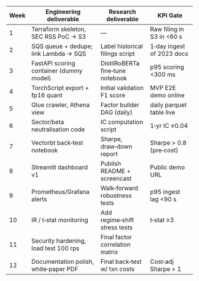 | Week | Engineering deliverable | Research deliverable | KPI Gate |
|------|------------------------|----------------------|----------|
| 1 | Terraform skeleton, SEC RSS PoC → S3 | — | Raw filing in S3 in \<60 s |
| 2 | SQS queue + dedupe; link Lambda → SQS | Label historical filings script | 1‑day ingest of 2023 docs |
| 3 | FastAPI scoring container (dummy model) | DistilRoBERTa fine‑tune notebook | p95 scoring \<300 ms |
| 4 | TorchScript export + fp16 quant | Initial validation F1 score | MVP E2E demo online |
| 5 | Glue crawler, Athena view | Factor builder DAG (daily) | daily parquet table live |
| 6 | Sector/beta neutralisation code | IC computation script | 1‑yr IC ≥0.04 |
| 7 | Vectorbt back‑test notebook | Sharpe, draw‑down report | Sharpe > 0.8 (pre‑cost) |
| 8 | Streamlit dashboard v1 | Publish README + screencast | Public demo URL |
| 9 | Prometheus/Grafana alerts | Walk‑forward robustness tests | p95 ingest lag \<90 s |
| 10 | IR / t‑stat monitoring | Add regime‑shift stress tests | t‑stat ≥3 |
| 11 | Security hardening, load test 100 rps | Final factor correlation matrix | |ρ| \< 0.3 vs F‑F |
| 12 | Documentation polish, white‑paper PDF | Final back‑test w/ txn costs | Cost‑adj Sharpe > 1 |